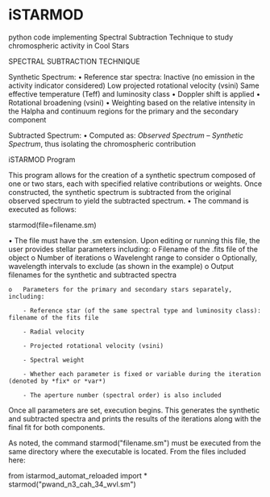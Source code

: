 # iSTARMOD
python code implementing Spectral Subtraction Technique to study chromospheric activity in Cool Stars

SPECTRAL SUBTRACTION TECHNIQUE

Synthetic Spectrum:
  •	Reference star spectra:
	    Inactive (no emission in the activity indicator considered)
    	Low projected rotational velocity (vsini)
	    Same effective temperature (Teff) and luminosity class
  •	Doppler shift is applied
  •	Rotational broadening (vsini)
  •	Weighting based on the relative intensity in the Halpha and continuum regions for the primary and the secondary component

Subtracted Spectrum:
  •	Computed as: *Observed Spectrum – Synthetic Spectrum*, thus isolating the chromospheric contribution

iSTARMOD Program

This program allows for the creation of a synthetic spectrum composed of one or two stars, each with specified relative contributions or weights. Once constructed, the synthetic spectrum is subtracted from the original observed spectrum to yield the subtracted spectrum.
  •	The command is executed as follows:

starmod(file=filename.sm)

  •	The file must have the .sm extension. Upon editing or running this file, the user provides stellar parameters including:
    o Filename of the .fits file of the object
    o Number of iterations
    o	Wavelenght range to consider
    o	Optionally, wavelength intervals to exclude (as shown in the example)
    o	Output filenames for the synthetic and subtracted spectra
    
    o	Parameters for the primary and secondary stars separately, including:
    
        - Reference star (of the same spectral type and luminosity class): filename of the fits file
	
        - Radial velocity
	
        - Projected rotational velocity (vsini)
	
        - Spectral weight  
	
        - Whether each parameter is fixed or variable during the iteration (denoted by *fix* or *var*)
	
        - The aperture number (spectral order) is also included
        
Once all parameters are set, execution begins. This generates the synthetic and subtracted spectra and prints the results of the iterations along with the final fit for both components.

As noted, the command starmod("filename.sm") must be executed from the same directory where the executable is located. From the files included here:

from istarmod_automat_reloaded import *
starmod("pwand_n3_cah_34_wvl.sm")

